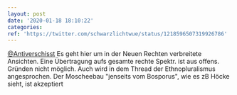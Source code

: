 ```yaml
---
layout: post
date: '2020-01-18 18:10:22'
categories: 
ref: 'https://twitter.com/schwarzlichtwue/status/1218596507319926786'
---
```

[@Antiverschisst](https://twitter.com/Antiverschisst) Es geht hier um in der Neuen Rechten verbreitete Ansichten. Eine Übertragung aufs gesamte rechte Spektr. ist aus offens. Gründen nicht möglich. Auch wird in dem Thread der Ethnopluralismus angesprochen. Der Moscheebau "jenseits vom Bosporus", wie es zB Höcke sieht, ist akzeptiert